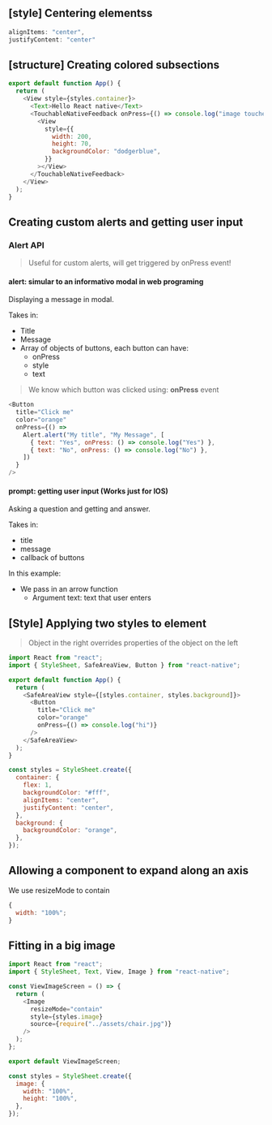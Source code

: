 ## [style] Centering elementss

```javascript
alignItems: "center",
justifyContent: "center"
```

## [structure] Creating colored subsections

```javascript
export default function App() {
  return (
    <View style={styles.container}>
      <Text>Hello React native</Text>
      <TouchableNativeFeedback onPress={() => console.log("image touched")}>
        <View
          style={{
            width: 200,
            height: 70,
            backgroundColor: "dodgerblue",
          }}
        ></View>
      </TouchableNativeFeedback>
    </View>
  );
}
```

## Creating custom alerts and getting user input

### Alert API

> Useful for custom alerts, will get triggered by onPress event!

#### alert: simular to an informativo modal in web programing

Displaying a message in modal.

Takes in:

- Title
- Message
- Array of objects of buttons, each button can have:
  - onPress
  - style
  - text

> We know which button was clicked using: **onPress** event

```javascript
<Button
  title="Click me"
  color="orange"
  onPress={() =>
    Alert.alert("My title", "My Message", [
      { text: "Yes", onPress: () => console.log("Yes") },
      { text: "No", onPress: () => console.log("No") },
    ])
  }
/>
```

#### prompt: getting user input (Works just for IOS)

Asking a question and getting and answer.

Takes in:

- title
- message
- callback of buttons

In this example:

- We pass in an arrow function
  - Argument text: text that user enters

## [Style] Applying two styles to element

> Object in the right overrides properties of the object on the left

```javascript
import React from "react";
import { StyleSheet, SafeAreaView, Button } from "react-native";

export default function App() {
  return (
    <SafeAreaView style={[styles.container, styles.background]}>
      <Button
        title="Click me"
        color="orange"
        onPress={() => console.log("hi")}
      />
    </SafeAreaView>
  );
}

const styles = StyleSheet.create({
  container: {
    flex: 1,
    backgroundColor: "#fff",
    alignItems: "center",
    justifyContent: "center",
  },
  background: {
    backgroundColor: "orange",
  },
});
```

## Allowing a component to expand along an axis

We use resizeMode to contain

```javascript
{
  width: "100%";
}
```

## Fitting in a big image

```javascript
import React from "react";
import { StyleSheet, Text, View, Image } from "react-native";

const ViewImageScreen = () => {
  return (
    <Image
      resizeMode="contain"
      style={styles.image}
      source={require("../assets/chair.jpg")}
    />
  );
};

export default ViewImageScreen;

const styles = StyleSheet.create({
  image: {
    width: "100%",
    height: "100%",
  },
});
```
